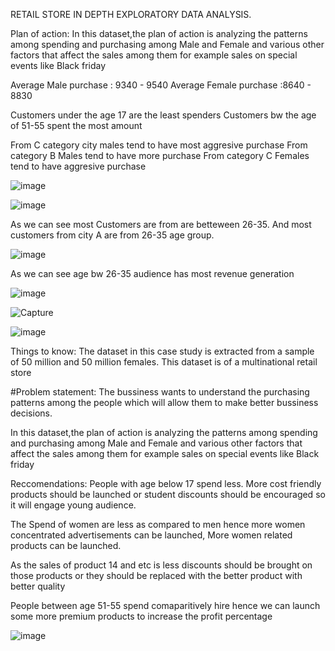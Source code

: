 RETAIL STORE IN DEPTH EXPLORATORY DATA ANALYSIS.

Plan of action:
In this dataset,the plan of action is analyzing the patterns among spending and purchasing among Male and Female and various other factors that affect the sales among them for example sales on special events like Black friday

Average Male purchase : 9340 - 9540 
Average Female purchase :8640 - 8830

Customers under the age 17 are the least spenders
Customers bw the age of 51-55 spent the most amount

From C category city males tend to have most aggresive purchase
From category B Males tend to have more purchase
From category C Females tend to have aggresive purchase

![image](https://github.com/12uday12/Bussiness-Case-study/assets/28903993/57d56a33-5ac8-4720-989f-16da6d423487)


![image](https://github.com/12uday12/Bussiness-Case-study/assets/28903993/6b86459a-cd6c-41d3-be8f-f9e276a7251a)


As we can see most Customers are from are betteween 26-35.
And most customers from city A are from 26-35 age group.

![image](https://github.com/12uday12/Bussiness-Case-study/assets/28903993/bbf907b9-efda-4b27-b189-c64a602439e2)

As we can see age bw 26-35 audience has most revenue generation

![image](https://github.com/12uday12/Bussiness-Case-study/assets/28903993/6328ca88-4970-4653-b645-0e9ef4cd9239)




![Capture](https://github.com/12uday12/Bussiness-Case-study/assets/28903993/5df67259-da13-4982-8ade-b91577b13023)







![image](https://user-images.githubusercontent.com/28903993/226493694-fc8760d3-a7e6-46d8-95a6-69c4f86f0ade.png)



Things to know:
The dataset in this case study is extracted from a sample of 50 million and 50 million females.
This dataset is of a multinational retail store

#Problem statement:
The bussiness wants to understand the purchasing patterns among the people which will allow them to make better bussiness 
decisions.

In this dataset,the plan of action is analyzing the patterns among spending and purchasing among Male and Female and various
other factors that affect the sales among them for example sales on special events like Black friday


Reccomendations:
People with age below 17 spend less.
More cost friendly products should be launched or student discounts should be encouraged so it will engage young audience.

The Spend of women are less as compared to men hence more women concentrated advertisements can be launched,
More women related products can be launched.

As the sales of product 14 and etc is less discounts should be brought on those products or they should be replaced with the better product with better quality

People between age 51-55 spend comaparitively hire hence we can launch some more premium products to increase the profit percentage


![image](https://user-images.githubusercontent.com/28903993/226493792-2fd8510f-c06f-4fb3-901d-58e2507f7fe4.png)
